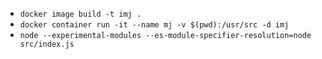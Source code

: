 - `docker image build -t imj .`
- `docker container run -it --name mj -v $(pwd):/usr/src -d imj`
- `node --experimental-modules --es-module-specifier-resolution=node src/index.js`